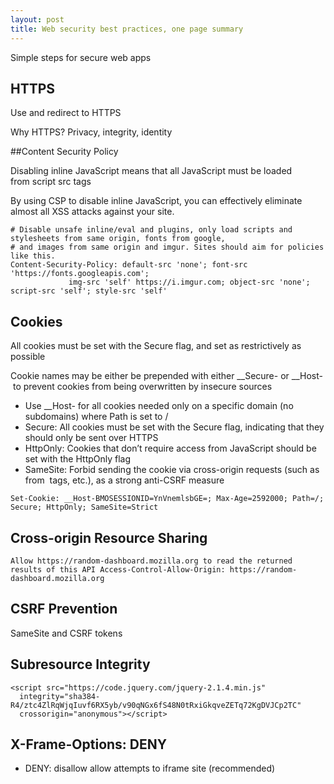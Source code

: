 ```yaml
---
layout: post
title: Web security best practices, one page summary 
--- 
```

Simple steps for secure web apps 

## HTTPS
Use and redirect to HTTPS

Why HTTPS? Privacy, integrity, identity 

##Content Security Policy

Disabling inline JavaScript means that all JavaScript must be loaded from script src tags 

By using CSP to disable inline JavaScript, you can effectively eliminate almost all XSS attacks against your site.

```
# Disable unsafe inline/eval and plugins, only load scripts and stylesheets from same origin, fonts from google,
# and images from same origin and imgur. Sites should aim for policies like this.
Content-Security-Policy: default-src 'none'; font-src 'https://fonts.googleapis.com';
			 img-src 'self' https://i.imgur.com; object-src 'none'; script-src 'self'; style-src 'self'
```


## Cookies
All cookies must be set with the Secure flag, and set as restrictively as possible

Cookie names may be either be prepended with either __Secure- or __Host- to prevent cookies from being overwritten by insecure sources

* Use __Host- for all cookies needed only on a specific domain (no subdomains) where Path is set to /
* Secure: All cookies must be set with the Secure flag, indicating that they should only be sent over HTTPS
* HttpOnly: Cookies that don’t require access from JavaScript should be set with the HttpOnly flag
* SameSite: Forbid sending the cookie via cross-origin requests (such as from <img> tags, etc.), as a strong anti-CSRF measure


`
Set-Cookie: __Host-BMOSESSIONID=YnVnemlsbGE=; Max-Age=2592000; Path=/; Secure; HttpOnly; SameSite=Strict
`

## Cross-origin Resource Sharing
`
Allow https://random-dashboard.mozilla.org to read the returned results of this API
Access-Control-Allow-Origin: https://random-dashboard.mozilla.org
`

## CSRF Prevention
SameSite and CSRF tokens

## Subresource Integrity
```
<script src="https://code.jquery.com/jquery-2.1.4.min.js"
  integrity="sha384-R4/ztc4ZlRqWjqIuvf6RX5yb/v90qNGx6fS48N0tRxiGkqveZETq72KgDVJCp2TC"
  crossorigin="anonymous"></script>
```


## X-Frame-Options: DENY
* DENY: disallow allow attempts to iframe site (recommended)

